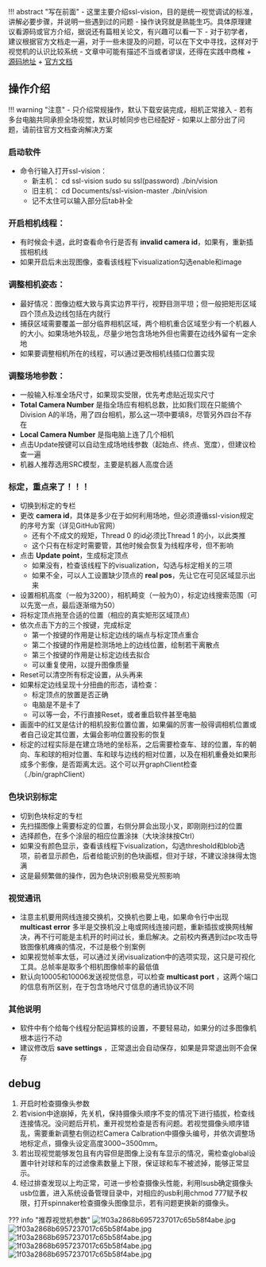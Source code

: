 !!! abstract "写在前面"
	- 这里主要介绍ssl-vision，目的是统一视觉调试的标准，讲解必要步骤，并说明一些遇到过的问题
	- 操作诀窍就是熟能生巧。具体原理建议看源码或官方介绍，据说还有篇相关论文，有兴趣可以看一下
	- 对于初学者，建议根据官方文档走一遍，对于一些未提及的问题，可以在下文中寻找，这样对于视觉机的认识比较系统
	- 文章中可能有描述不当或者谬误，还得在实践中商榷
	+ [源码地址](https://github.com/RoboCup-SSL/ssl-vision)
	+ [官方文档](https://github.com/RoboCup-SSL/ssl-vision/wiki)

## 操作介绍
!!! warning "注意"
	- 只介绍常规操作，默认下载安装完成，相机正常接入
	- 若有多台电脑共同承担全场视觉，默认时帧同步也已经配好
	- 如果以上部分出了问题，请前往官方文档查询解决方案

### 启动软件

- 命令行输入打开ssl-vision：
  - 新主机：
    cd ssl-vision
    sudo su
    ssl(password)
    ./bin/vision
  - 旧主机：
    cd Documents/ssl-vision-master
    ./bin/vision
  - 记不太住可以输入部分后tab补全

### 开启相机线程：

- 有时候会卡退，此时查看命令行是否有 **invalid camera id**，如果有，重新插拔相机线
- 如果开启后未出现图像，查看该线程下visualization勾选enable和image

### 调整相机姿态：

- 最好情况：图像边框大致与真实边界平行，视野目测平坦；但一般把矩形区域四个顶点及边线包括在内就行
- 捕获区域需要覆盖一部分临界相机区域，两个相机重合区域至少有一个机器人的大小。如果场地外较乱，尽量少地包含场地外但也需要在边线外留有一定余地
- 如果要调整相机所在的线程，可以通过更改相机线插口位置实现

### 调整场地参数：

- 一般输入标准全场尺寸，如果现实受限，优先考虑贴近现实尺寸
- **Total Camera Number** 是指全场应有相机总数，比如我们现在只能搞个Division A的半场，用了四台相机，那么这一项中要填8，尽管另外四台不存在
- **Local Camera Number** 是指电脑上连了几个相机
- 点击Update按键可以自动生成场地线参数（起始点、终点、宽度），但建议检查一遍
- 机器人推荐选用SRC模型，主要是机器人高度合适

### 标定，重点来了！！！

- 切换到标定的专栏
- 更改 **camera id**，具体是多少在于如何利用场地，但必须遵循ssl-vision规定的序号方案（详见GitHub官网）
  - 还有个不成文的规矩，Thread 0 的id必须比Thread 1 的小，以此类推
  - 这个只有在标定时需要管，其他时候会恢复为线程序号，但不影响
- 点击 **Update point**，生成标定顶点
  - 如果没有，检查该线程下的visualization，勾选与标定相关的三项
  - 如果不全，可以人工设置缺少顶点的 **real pos**，先让它在可见区域显示出来
- 设置相机高度（一般为3200），相机畸变（一般为0），标定边线搜索范围（可以先宽一点，最后逐渐缩为50）
- 将标定顶点拖至合适的位置（相应的真实矩形区域顶点）
- 依次点击下方的三个按键，完成标定
  - 第一个按键的作用是让标定边线的端点与标定顶点重合
  - 第二个按键的作用是检测场地上的边线位置，绘制若干离散点
  - 第三个按键的作用是让标定边线去拟合
  - 可以重复使用，以提升图像质量
- Reset可以清空所有标定设置，从头再来
- 如果标定边线呈现十分扭曲的形态，请检查：
  - 标定顶点的放置是否正确
  - 电脑是不是卡了
  - 可以等一会，不行直接Reset，或者重启软件甚至电脑
- 画面中的红叉是估计的相机投影位置位置，如果偏的厉害一般得调相机位置或者自己设定其位置，太偏会影响位置投影的恢复
- 标定的过程实际是在建立场地的坐标系，之后需要检查车、球的位置，车的朝向、车和球的相对位置、车和球与边线的相对位置，以及在相机重叠处如果形成多个影像，是否距离太远。这个可以开graphClient检查（./bin/graphClient）

### 色块识别标定

- 切到色块标定的专栏
- 先扫描图像上需要标定的位置，右侧分屏会出现小叉，即刚刚扫过的位置
- 选择颜色，在多个涂层的相应位置涂抹（大块涂抹按Ctrl）
- 如果没有颜色显示，查看该线程下visualization，勾选threshold和blob选项，前者显示颜色，后者给能识别的色块画框，但对于球，不建议涂抹得太饱满
- 这是最频繁做的操作，因为色块识别极易受光照影响

### 视觉通讯

- 注意主机要用网线连接交换机，交换机也要上电，如果命令行中出现 **multicast error** 多半是交换机没上电或网线连接问题，重新插拔或换网线解决，再不行可能是主机开的时间过长，重启解决。之前校内赛遇到过pc攻击导致图像机瘫痪的情况，不过是极个别案例
- 如果视觉帧率太低，可以通过关闭visualization中的选项实现，这只是可视化工具。总帧率是取多个相机图像帧率的最低值
- 默认向10005和10006发送视觉信息，可以检查 **multicast port** ，这两个端口的信息有所区别，在于包含场地尺寸信息的通讯协议不同

### 其他说明

- 软件中有个给每个线程分配运算核的设置，不要轻易动，如果分的过多图像机根本运行不动
- 建议修改后 **save settings** ，正常退出会自动保存，如果是异常退出则不会保存



## debug

1. 开启时检查摄像头参数
2. 若vision中途崩掉，先关机，保持摄像头顺序不变的情况下进行插拔，检查线连接情况。没问题后开机，重开视觉检查是否有问题。若视觉摄像头顺序错乱，需要重新调整右侧边栏Camera Calbration中摄像头编号，并依次调整场地标定点，摄像头设定高度3000~3500mm。
3. 若出现视觉能够发包且有内容但是图像上没有车显示的情况，需检查global设置中针对球和车的过滤像素数量上下限，保证球和车不被滤掉，能够正常显示。
4. 经过排查发现以上均正常，可进一步检查摄像头性能，利用lsusb确定摄像头usb位置，进入系统设备管理目录中，对相应的usb利用chmod 777赋予权限，打开spinnaker检查摄像头图像显示，若有问题更换新的摄像头。

??? info "推荐视觉机参数"
	![1f03a2868b6957237017c65b58f4abe.jpg](视觉机.assets/spinnaker-param.jpg)
	![1f03a2868b6957237017c65b58f4abe.jpg](视觉机.assets/spinnaker-param-1.jpg)
	![1f03a2868b6957237017c65b58f4abe.jpg](视觉机.assets/spinnaker-param-2.jpg)
	![1f03a2868b6957237017c65b58f4abe.jpg](视觉机.assets/spinnaker-param-3.jpg)
	![1f03a2868b6957237017c65b58f4abe.jpg](视觉机.assets/spinnaker-param-4.jpg)

